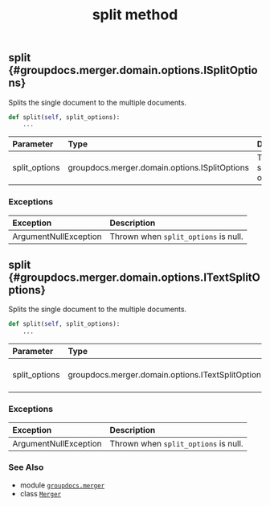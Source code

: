 ﻿---
title: split method
second_title: GroupDocs.Merger for Python via .NET API References
description: 
type: docs
url: /python-net/groupdocs.merger/merger/split/
is_root: false
weight: 170
---

## split {#groupdocs.merger.domain.options.ISplitOptions}

Splits the single document to the multiple documents.



```python
def split(self, split_options):
    ...
```


| Parameter | Type | Description |
| :- | :- | :- |
| split_options | groupdocs.merger.domain.options.ISplitOptions | The page split options. |
### Exceptions
| Exception | Description |
| :- | :- |
| ArgumentNullException | Thrown when `split_options` is null. |




## split {#groupdocs.merger.domain.options.ITextSplitOptions}

Splits the single document to the multiple documents.



```python
def split(self, split_options):
    ...
```


| Parameter | Type | Description |
| :- | :- | :- |
| split_options | groupdocs.merger.domain.options.ITextSplitOptions | The text split options. |
### Exceptions
| Exception | Description |
| :- | :- |
| ArgumentNullException | Thrown when `split_options` is null. |





### See Also
* module [`groupdocs.merger`](../../)
* class [`Merger`](/merger/python-net/groupdocs.merger/merger)

